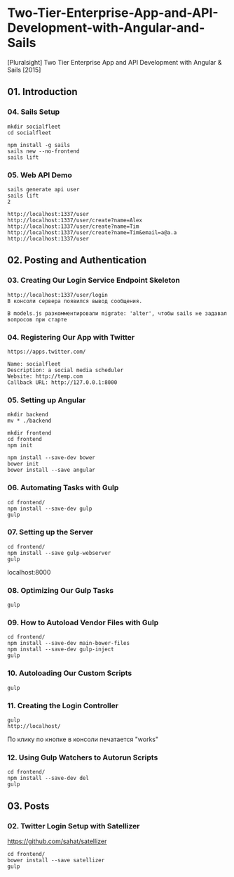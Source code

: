 # Two-Tier-Enterprise-App-and-API-Development-with-Angular-and-Sails
[Pluralsight] Two Tier Enterprise App and API Development with Angular &amp; Sails [2015]


## 01. Introduction


### 04. Sails Setup

    mkdir socialfleet
    cd socialfleet

    npm install -g sails
    sails new --no-frontend
    sails lift


### 05. Web API Demo

    sails generate api user
    sails lift
    2

    http://localhost:1337/user
    http://localhost:1337/user/create?name=Alex
    http://localhost:1337/user/create?name=Tim
    http://localhost:1337/user/create?name=Tim&email=a@a.a
    http://localhost:1337/user


## 02. Posting and Authentication


### 03. Creating Our Login Service Endpoint Skeleton

    http://localhost:1337/user/login
    В консоли сервера появился вывод сообщения.

    В models.js разкомментировали migrate: 'alter', чтобы sails не задавал вопросов при старте


### 04. Registering Our App with Twitter

    https://apps.twitter.com/

    Name: socialfleet
    Description: a social media scheduler
    Website: http://temp.com
    Callback URL: http://127.0.0.1:8000


### 05. Setting up Angular

    mkdir backend
    mv * ./backend

    mkdir frontend
    cd frontend
    npm init

    npm install --save-dev bower
    bower init
    bower install --save angular


### 06. Automating Tasks with Gulp

    cd frontend/
    npm install --save-dev gulp
    gulp


### 07. Setting up the Server

    cd frontend/
    npm install --save gulp-webserver
    gulp

localhost:8000


### 08. Optimizing Our Gulp Tasks

    gulp

### 09. How to Autoload Vendor Files with Gulp

    cd frontend/
    npm install --save-dev main-bower-files
    npm install --save-dev gulp-inject
    gulp


### 10. Autoloading Our Custom Scripts

    gulp


### 11. Creating the Login Controller

    gulp
    http://localhost/

По клику по кнопке в консоли печатается "works"


### 12. Using Gulp Watchers to Autorun Scripts

    cd frontend/
    npm install --save-dev del
    gulp


## 03. Posts


### 02. Twitter Login Setup with Satellizer

https://github.com/sahat/satellizer

    cd frontend/
    bower install --save satellizer
    gulp

